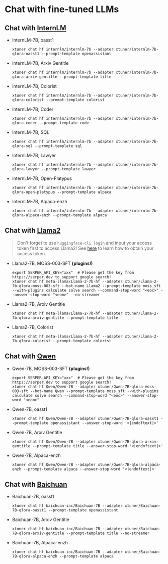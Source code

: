 # Chat with fine-tuned LLMs

## Chat with [InternLM](https://github.com/InternLM/InternLM)

- InternLM-7B, oasst1

  ```shell
  xtuner chat hf internlm/internlm-7b --adapter xtuner/internlm-7b-qlora-oasst1 --prompt-template openassistant
  ```

- InternLM-7B, Arxiv Gentitle

  ```shell
  xtuner chat hf internlm/internlm-7b --adapter xtuner/internlm-7b-qlora-arxiv-gentitle --prompt-template title
  ```

- InternLM-7B, Colorist

  ```shell
  xtuner chat hf internlm/internlm-7b --adapter xtuner/internlm-7b-qlora-colorist --prompt-template colorist
  ```

- InternLM-7B, Coder

  ```shell
  xtuner chat hf internlm/internlm-7b --adapter xtuner/internlm-7b-qlora-coder --prompt-template code
  ```

- InternLM-7B, SQL

  ```shell
  xtuner chat hf internlm/internlm-7b --adapter xtuner/internlm-7b-qlora-sql --prompt-template sql
  ```

- InternLM-7B, Lawyer

  ```shell
  xtuner chat hf internlm/internlm-7b --adapter xtuner/internlm-7b-qlora-lawyer --prompt-template lawyer
  ```

- InternLM-7B, Open-Platypus

  ```shell
  xtuner chat hf internlm/internlm-7b --adapter xtuner/internlm-7b-qlora-open-platypus --prompt-template alpaca
  ```

- InternLM-7B, Alpaca-enzh

  ```shell
  xtuner chat hf internlm/internlm-7b --adapter xtuner/internlm-7b-qlora-alpaca-enzh --prompt-template alpaca
  ```

## Chat with [Llama2](https://github.com/facebookresearch/llama)

> Don't forget to use `huggingface-cli login` and input your access token first to access Llama2! See [here](https://huggingface.co/docs/hub/security-tokens#user-access-tokens) to learn how to obtain your access token.

- Llama2-7B, MOSS-003-SFT **(plugins!)**

  ```shell
  export SERPER_API_KEY="xxx"  # Please get the key from https://serper.dev to support google search!
  xtuner chat hf meta-llama/Llama-2-7b-hf --adapter xtuner/Llama-2-7b-qlora-moss-003-sft --bot-name Llama2 --prompt-template moss_sft --with-plugins calculate solve search --command-stop-word "<eoc>" --answer-stop-word "<eom>" --no-streamer
  ```

- Llama2-7B, Arxiv Gentitle

  ```shell
  xtuner chat hf meta-llama/Llama-2-7b-hf --adapter xtuner/Llama-2-7b-qlora-arxiv-gentitle --prompt-template title
  ```

- Llama2-7B, Colorist

  ```shell
  xtuner chat hf meta-llama/Llama-2-7b-hf --adapter xtuner/Llama-2-7b-qlora-colorist --prompt-template colorist
  ```

## Chat with [Qwen](https://github.com/QwenLM)

- Qwen-7B, MOSS-003-SFT **(plugins!)**

  ```shell
  export SERPER_API_KEY="xxx"  # Please get the key from https://serper.dev to support google search!
  xtuner chat hf Qwen/Qwen-7B --adapter xtuner/Qwen-7B-qlora-moss-003-sft --bot-name Qwen --prompt-template moss_sft --with-plugins calculate solve search --command-stop-word "<eoc>" --answer-stop-word "<eom>"
  ```

- Qwen-7B, oasst1

  ```shell
  xtuner chat hf Qwen/Qwen-7B --adapter xtuner/Qwen-7B-qlora-oasst1 --prompt-template openassistant --answer-stop-word '<|endoftext|>'
  ```

- Qwen-7B, Arxiv Gentitle

  ```shell
  xtuner chat hf Qwen/Qwen-7B --adapter xtuner/Qwen-7B-qlora-arxiv-gentitle --prompt-template title --answer-stop-word '<|endoftext|>'
  ```

- Qwen-7B, Alpaca-enzh

  ```shell
  xtuner chat hf Qwen/Qwen-7B --adapter xtuner/Qwen-7B-qlora-alpaca-enzh --prompt-template alpaca --answer-stop-word '<|endoftext|>'
  ```

## Chat with [Baichuan](https://github.com/baichuan-inc)

- Baichuan-7B, oasst1

  ```shell
  xtuner chat hf baichuan-inc/Baichuan-7B --adapter xtuner/Baichuan-7B-qlora-oasst1 --prompt-template openassistant
  ```

- Baichuan-7B, Arxiv Gentitle

  ```shell
  xtuner chat hf baichuan-inc/Baichuan-7B --adapter xtuner/Baichuan-7B-qlora-arxiv-gentitle --prompt-template title --no-streamer
  ```

- Baichuan-7B, Alpaca-enzh

  ```shell
  xtuner chat hf baichuan-inc/Baichuan-7B --adapter xtuner/Baichuan-7B-qlora-alpaca-enzh --prompt-template alpaca
  ```

